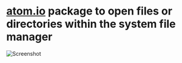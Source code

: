 # [atom.io](http://atom.io) package to open files or directories within the system file manager

![Screenshot](https://github.com/jerolimov/atom-open-within-system/raw/master/screenshot.png)

